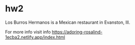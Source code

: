 # hw2 


Los Burros Hermanos is a Mexican restaurant in Evanston, Ill.

For more info visit info https://adoring-rosalind-1ecba2.netlify.app/index.html
